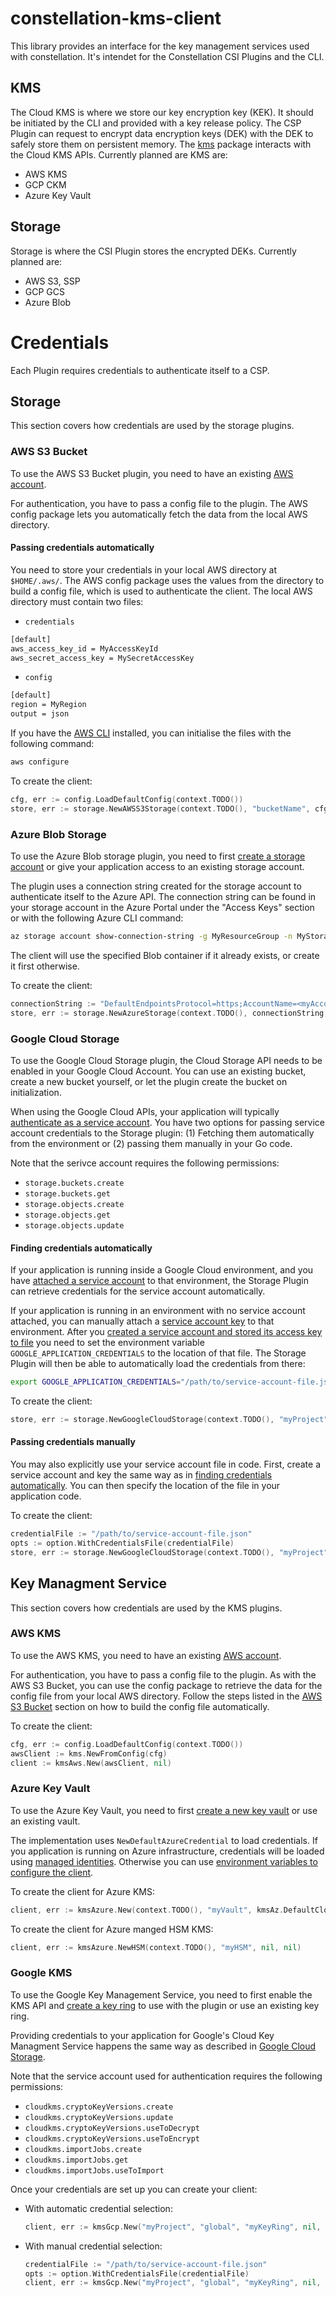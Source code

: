 # constellation-kms-client

This library provides an interface for the key management services used with constellation.
It's intendet for the Constellation CSI Plugins and the CLI.

## KMS

The Cloud KMS is where we store our key encryption key (KEK).
It should be initiated by the CLI and provided with a key release policy.
The CSP Plugin can request to encrypt data encryption keys (DEK) with the DEK to safely store them on persistent memory.
The [kms](pkg/kms) package interacts with the Cloud KMS APIs.
Currently planned are KMS are:

* AWS KMS
* GCP CKM
* Azure Key Vault


## Storage

Storage is where the CSI Plugin stores the encrypted DEKs.
Currently planned are:

* AWS S3, SSP
* GCP GCS
* Azure Blob

# Credentials

Each Plugin requires credentials to authenticate itself to a CSP.

## Storage

This section covers how credentials are used by the storage plugins.

### AWS S3 Bucket

To use the AWS S3 Bucket plugin, you need to have an existing [AWS account](https://aws.amazon.com/de/premiumsupport/knowledge-center/create-and-activate-aws-account/). 

For authentication, you have to pass a config file to the plugin. The AWS config package lets you automatically fetch the data from the local AWS directory.

#### Passing credentials automatically
You need to store your credentials in your local AWS directory at `$HOME/.aws/`. The AWS config package uses the values from the directory to build a config file, which is used to authenticate the client. The local AWS directory must contain two files:
- `credentials`
```bash
[default]
aws_access_key_id = MyAccessKeyId
aws_secret_access_key = MySecretAccessKey
```
- `config`
```bash
[default]
region = MyRegion
output = json
```
If you have the [AWS CLI](https://docs.aws.amazon.com/cli/latest/userguide/getting-started-install.html) installed, you can
initialise the files with the following command:
```bash
aws configure
```

To create the client:
```Go
cfg, err := config.LoadDefaultConfig(context.TODO())
store, err := storage.NewAWSS3Storage(context.TODO(), "bucketName", cfg, func(*s3.Options) {})
```

### Azure Blob Storage

To use the Azure Blob storage plugin, you need to first [create a storage account](https://docs.microsoft.com/en-us/azure/storage/common/storage-account-create?tabs=azure-portal) or give your application access to an existing storage account.

The plugin uses a connection string created for the storage account to authenticate itself to the Azure API.
The connection string can be found in your storage account in the Azure Portal under the "Access Keys" section or with the following Azure CLI command:
```bash
az storage account show-connection-string -g MyResourceGroup -n MyStorageAccount
```

The client will use the specified Blob container if it already exists, or create it first otherwise.

To create the client:
```Go
connectionString := "DefaultEndpointsProtocol=https;AccountName=<myAccountName>;AccountKey=<myAccountKey>;EndpointSuffix=core.windows.net"
store, err := storage.NewAzureStorage(context.TODO(), connectionString, "myContainer", nil)
```

### Google Cloud Storage

To use the Google Cloud Storage plugin, the  Cloud Storage API needs to be enabled in your Google Cloud Account. You can use an existing bucket, create a new bucket yourself, or let the plugin create the bucket on initialization.

When using the Google Cloud APIs, your application will typically [authenticate as a service account](https://cloud.google.com/docs/authentication/production).
You have two options for passing service account credentials to the Storage plugin: (1) Fetching them automatically from the environment or (2) passing them manually in your Go code.

Note that the serivce account requires the following permissions:
* `storage.buckets.create`
* `storage.buckets.get`
* `storage.objects.create`
* `storage.objects.get`
* `storage.objects.update`

#### Finding credentials automatically

If your application is running inside a Google Cloud environment, and you have [attached a service account](https://cloud.google.com/iam/docs/impersonating-service-accounts#attaching-to-resources) to that environment, the Storage Plugin can retrieve credentials for the service account automatically. 

If your application is running in an environment with no service account attached, you can manually attach a [service account key](https://cloud.google.com/iam/docs/service-accounts#service_account_keys) to that environment.
After you [created a service account and stored its access key to file](https://cloud.google.com/docs/authentication/production#create_service_account) you need to set the environment variable `GOOGLE_APPLICATION_CREDENTIALS` to the location of that file.
The Storage Plugin will then be able to automatically load the credentials from there:
```bash
export GOOGLE_APPLICATION_CREDENTIALS="/path/to/service-account-file.json"
```

To create the client:
```Go
store, err := storage.NewGoogleCloudStorage(context.TODO(), "myProject", "myBucket", nil)
```

#### Passing credentials manually

You may also explicitly use your service account file in code.
First, create a service account and key the same way as in [finding credentials automatically](#finding-credentials-automatically).
You can then specify the location of the file in your application code.

To create the client:
```Go
credentialFile := "/path/to/service-account-file.json"
opts := option.WithCredentialsFile(credentialFile)
store, err := storage.NewGoogleCloudStorage(context.TODO(), "myProject", "myBucket", nil, opts)
```

## Key Managment Service

This section covers how credentials are used by the KMS plugins.

### AWS KMS

To use the AWS KMS, you need to have an existing [AWS account](https://aws.amazon.com/de/premiumsupport/knowledge-center/create-and-activate-aws-account/).

For authentication, you have to pass a config file to the plugin. As with the AWS S3 Bucket, you can use the config package to retrieve the data for the config file from your local AWS directory. Follow the steps listed in the [AWS S3 Bucket](#aws-s3-bucket) section on how to build the config file automatically.

To create the client:
```Go
cfg, err := config.LoadDefaultConfig(context.TODO())
awsClient := kms.NewFromConfig(cfg)
client := kmsAws.New(awsClient, nil)
```

### Azure Key Vault

To use the Azure Key Vault, you need to first [create a new key vault](https://docs.microsoft.com/en-us/azure/key-vault/general/quick-create-portal) or use an existing vault.

The implementation uses `NewDefaultAzureCredential` to load credentials. If you application is running on Azure infrastructure, credentials will be loaded using [managed identities](https://docs.microsoft.com/en-us/azure/developer/go/azure-sdk-authentication?tabs=bash#managed-identity). Otherwise you can use [environment variables to configure the client](https://docs.microsoft.com/en-us/azure/developer/go/azure-sdk-authentication?tabs=bash#-option-1-define-environment-variables).

To create the client for Azure KMS:
```Go
client, err := kmsAzure.New(context.TODO(), "myVault", kmsAz.DefaultCloud, nil, nil)
```

To create the client for Azure manged HSM KMS:
```Go
client, err := kmsAzure.NewHSM(context.TODO(), "myHSM", nil, nil)
```

### Google KMS

To use the Google Key Management Service, you need to first enable the KMS API and [create a key ring](https://cloud.google.com/kms/docs/quickstart#key_rings_and_keys) to use with the plugin or use an existing key ring.

Providing credentials to your application for Google's Cloud Key Managment Service happens the same way as described in [Google Cloud Storage](#google-cloud-storage).

Note that the service account used for authentication requires the following permissions:
* `cloudkms.cryptoKeyVersions.create`
* `cloudkms.cryptoKeyVersions.update`
* `cloudkms.cryptoKeyVersions.useToDecrypt`
* `cloudkms.cryptoKeyVersions.useToEncrypt`
* `cloudkms.importJobs.create`
* `cloudkms.importJobs.get`
* `cloudkms.importJobs.useToImport`

Once your credentials are set up you can create your client:

* With automatic credential selection: 

    ```Go
    client, err := kmsGcp.New("myProject", "global", "myKeyRing", nil, kmspb.ProtectionLevel_SOFTWARE)
    ```

* With manual credential selection:

    ```Go
    credentialFile := "/path/to/service-account-file.json"
    opts := option.WithCredentialsFile(credentialFile)
    client, err := kmsGcp.New("myProject", "global", "myKeyRing", nil, kmspb.ProtectionLevel_SOFTWARE, opts)
    ```
